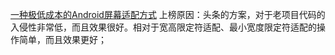 [一种极低成本的Android屏幕适配方式](https://mp.weixin.qq.com/s?__biz=MzI1MzYzMjE0MQ==&mid=2247484502&idx=2&sn=a60ea223de4171dd2022bc2c71e09351&chksm=e9d0cfb4dea746a2e2c470448a85df0c0e7dd059099ca52a2fec0311d12b7279b3d6f1d137be&mpshare=1&scene=1&srcid=&sharer_sharetime=1573523075820&sharer_shareid=92acd3a2d441fa467dafe313d3f1b264&key=cc05756d3b1d1e7a7e8eb6ffe3fc67ee0153909affe24a8e4b6a31229c7f0355c35d58d03826191fc531e933cbefe974c11d8c2c27217fb3606058bdda087b8e6e103b5b001185f81339ebfd6444e2ec&ascene=1&uin=MjM2MTMyNjYzMg%3D%3D&devicetype=Windows+10&version=62070152&lang=zh_CN&pass_ticket=dp9Y8lvqygYI6UA7w%2BOadl0NrS7ggKrJEPE133CTv2D4wxi9KifTIK3bxT%2Bh1xVH)
上榜原因：头条的方案，对于老项目代码的入侵性非常低，而且效果很好。相对于宽高限定符适配、最小宽度限定符适配的操作简单，而且效果更好；
